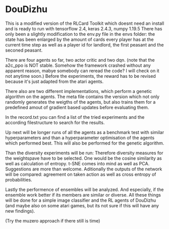 # DouDizhu
This is a modified version of the RLCard Toolkit which doesnt need an install and is ready to run with tensorflow 2.4, keras 2.4.3, numpy 1.19.5 
There has only been a slightly modification to the env.py file in the envs folder: the state has been enlarged by the amount of cards every player has at the current time step as well as a player id for landlord, the first peasant and the seconed peasant.

There are four agents so far, two actor critic and two dqn. (note that the a2c_ppo is NOT stable. Somehow the framework crashed without any apparent reason, mabye somebody can reread the code? I will check on it not anytime soon.) Before the experiments, the reward has to be revised because it's just adapted from the atari agents.

There also are two different implementations, which perform a genetic algorithm on the agents. The meta file contains the version which not only randomly generates the weigths of the agents, but also trains them for a predefined amout of gradient based updates before evaluating them. 

In the record.txt you can find a list of the tried experiments and the according filestructure to search for the results. 

Up next will be longer runs of all the agents as a benchmark test with similar hyperparameters and than a hyperparameter optimisation of the agents which performed best. This will also be performed for the genetic algorithm. 

Than the diversity experiments will be run: Therefore diversity measures for the weightspave have to be selected. One would be the cosine similarity as well as calculation of entropy. t-SNE comes into mind as well as PCA. Suggestions are more than welcome. Aditionally the outputs of the network will be compared: agreement on taken action as well as cross entropy of probabilities.

Lastly the performence of ensembles will be analyzed. And especially, if the ensemble work better if its members are similar or diverse. All these things will be done for a simple image classifier and the RL agents of DouDizhu (and maybe also on some atari games, but its not sure if this will have any new findings).

(Try the muzero approach if there still is time)